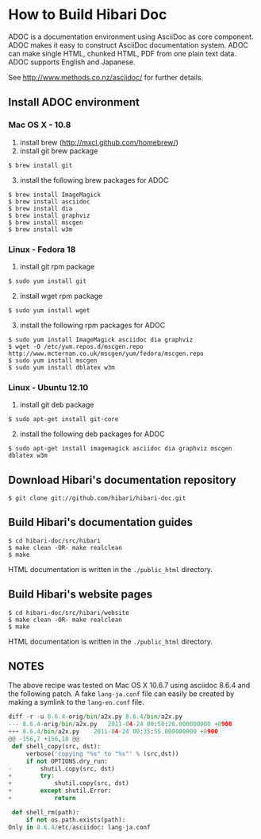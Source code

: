 
# How to Build Hibari Doc

ADOC is a documentation environment using AsciiDoc as core component.
ADOC makes it easy to construct AsciiDoc documentation system.
ADOC can make single HTML, chunked HTML, PDF from one plain text data.
ADOC supports English and Japanese.

See http://www.methods.co.nz/asciidoc/ for further details.


## Install ADOC environment

### Mac OS X - 10.8

1. install brew (http://mxcl.github.com/homebrew/)
2. install git brew package
```shell-script
$ brew install git
```
3. install the following brew packages for ADOC
```shell-script
$ brew install ImageMagick
$ brew install asciidoc
$ brew install dia
$ brew install graphviz
$ brew install mscgen
$ brew install w3m
```


### Linux - Fedora 18

1. install git rpm package
```shell-script
$ sudo yum install git
```
2. install wget rpm package
```shell-script
$ sudo yum install wget
```
3. install the following rpm packages for ADOC
```shell-script
$ sudo yum install ImageMagick asciidoc dia graphviz
$ wget -O /etc/yum.repos.d/mscgen.repo http://www.mcternan.co.uk/mscgen/yum/fedora/mscgen.repo
$ sudo yum install mscgen
$ sudo yum install dblatex w3m
```


### Linux - Ubuntu 12.10

1. install git deb package
```shell-script
$ sudo apt-get install git-core
```
2. install the following deb packages for ADOC
```shell-script
$ sudo apt-get install imagemagick asciidoc dia graphviz mscgen dblatex w3m
```

## Download Hibari's documentation repository

```shell-script
$ git clone git://github.com/hibari/hibari-doc.git
```

## Build Hibari's documentation guides

```shell-script
$ cd hibari-doc/src/hibari
$ make clean -OR- make realclean
$ make
```

HTML documentation is written in the `./public_html` directory.


## Build Hibari's website pages

```shell-script
$ cd hibari-doc/src/hibari/website
$ make clean -OR- make realclean
$ make
```

HTML documentation is written in the `./public_html` directory.


## NOTES

The above recipe was tested on Mac OS X 10.6.7 using asciidoc 8.6.4
and the following patch. A fake `lang-ja.conf` file can easily be
created by making a symlink to the `lang-en.conf` file.

```python
diff -r -u 8.6.4-orig/bin/a2x.py 8.6.4/bin/a2x.py
--- 8.6.4-orig/bin/a2x.py	2011-04-24 00:50:26.000000000 +0900
+++ 8.6.4/bin/a2x.py	2011-04-24 00:35:55.000000000 +0900
@@ -156,7 +156,10 @@
 def shell_copy(src, dst):
     verbose('copying "%s" to "%s"' % (src,dst))
     if not OPTIONS.dry_run:
-        shutil.copy(src, dst)
+        try:
+            shutil.copy(src, dst)
+        except shutil.Error:
+            return

 def shell_rm(path):
     if not os.path.exists(path):
Only in 8.6.4/etc/asciidoc: lang-ja.conf
```
